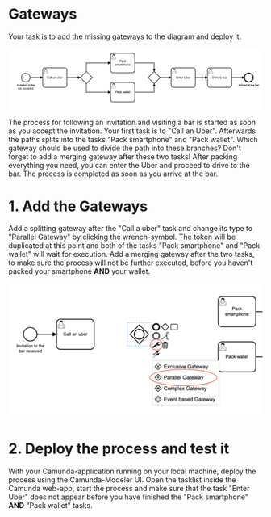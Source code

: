 # Gateways
Your task is to add the missing gateways to the diagram and deploy it.

![Gateway-exercise](img/Gateway-exercise.png?raw=true)


The process for following an invitation and visiting a bar is started as soon as you accept the invitation. Your first task is to "Call an Uber". Afterwards the paths splits into the tasks "Pack smartphone" and "Pack wallet". Which gateway should be used to divide the path into these branches? Don't forget to add a merging gateway after these two tasks! After packing everything you need, you can enter the Uber and proceed to drive to the bar. The process is completed as soon as you arrive at the bar.




# 1. Add the Gateways
Add a splitting gateway after the "Call a uber" task and change its type to "Parallel Gateway" by clicking the wrench-symbol. The token will be duplicated at this point and both of the tasks "Pack smartphone" and "Pack wallet" will wait for execution. Add a merging gateway after the two tasks, to make sure the process will not be further executed, before you haven't packed your smartphone **AND** your wallet.

![Bar Invitation](img/ChangeGatewayType.png?raw=true) <!-- .element height="10%" width="50%" -->



# 2. Deploy the process and test it
With your Camunda-application running on your local machine, deploy the process using the Camunda-Modeler UI. Open the tasklist inside the Camunda web-app, start the process and make sure that the task "Enter Uber" does not appear before you have finished the "Pack smartphone" **AND** "Pack wallet" tasks.
